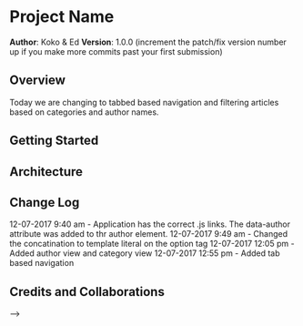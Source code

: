 # Project Name

**Author**: Koko & Ed
**Version**: 1.0.0 (increment the patch/fix version number up if you make more commits past your first submission)

## Overview
Today we are changing to tabbed based navigation and filtering articles based on categories and author names.

## Getting Started
<!-- What are the steps that a user must take in order to build this app on their own machine and get it running? -->

## Architecture
<!-- Provide a detailed description of the application design. What technologies (languages, libraries, etc) you're using, and any other relevant design information. -->

## Change Log
12-07-2017 9:40 am - Application has the correct .js links. The data-author attribute was added to thr author element.
12-07-2017 9:49 am - Changed the concatination to template literal on the option tag
12-07-2017 12:05 pm - Added author view and category view
12-07-2017 12:55 pm - Added tab based navigation

## Credits and Collaborations
<!-- Give credit (and a link) to other people or resources that helped you build this application. -->
-->